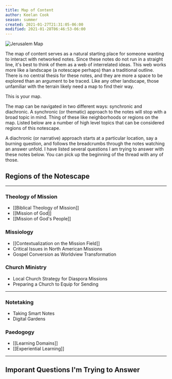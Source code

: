 ```yaml
---
title: Map of Content
author: Keelan Cook
season: summer
created: 2021-01-27T21:31:05-06:00
modified: 2021-01-28T06:46:53-06:00
---
```

![Jerusalem Map](https://i.imgur.com/lW8qQbk.jpg)

The map of content serves as a natural starting place for someone wanting to interact with networked notes. Since these notes do not run in a straight line, it's best to think of them as a web of interrelated ideas. This web works more like a landscape (a notescape perhaps) than a traditional outline. There is no central thesis for these notes, and they are more a space to be explored than an argument to be traced. Like any other landscape, those unfamiliar with the terrain likely need a map to find their way. 

This is your map.

The map can be navigated in two different ways: synchronic and diachronic. A synchronic (or thematic) approach to the notes will stop with a broad topic in mind. Thing of these like neighborhoods or regions on the map. Listed below are a number of high level topics that can be considered regions of this notescape. 

A diachronic (or narrative) approach starts at a particular location, say a burning question, and follows the breadcrumbs through the notes watching an answer unfold. I have listed several questions I am trying to answer with these notes below. You can pick up the beginning of the thread with any of those.

## Regions of the Notescape

---

### Theology of Mission
* [[Biblical Theology of Mission]]
* [[Mission of God]]
* [[Mission of God's People]]

### Missiology
* [[Contextualization on the Mission Field]]
* Critical Issues in North American Missions
* Gospel Conversion as Worldview Transformation

### Church Ministry
* Local Church Strategy for Diaspora Missions
* Preparing a Church to Equip for Sending


---

### Notetaking
* Taking Smart Notes
* Digital Gardens

### Paedogogy
* [[Learning Domains]]
* [[Experiential Learning]]

---

## Imporant Questions I'm Trying to Answer
